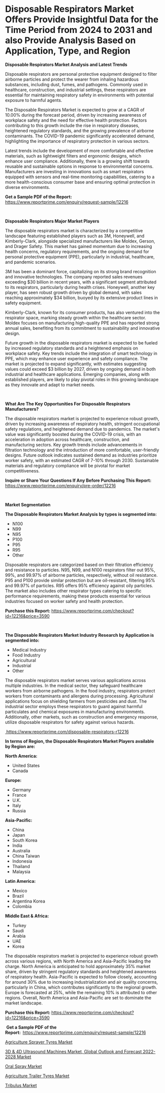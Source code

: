 <p><h1>Disposable Respirators Market Offers Provide Insightful Data for the Time Period from 2024 to 2031 and also Provide Analysis Based on Application, Type, and Region</h1></p><p><strong>Disposable Respirators Market Analysis and Latest Trends</strong></p>
<p><p>Disposable respirators are personal protective equipment designed to filter airborne particles and protect the wearer from inhaling hazardous substances, including dust, fumes, and pathogens. Commonly used in healthcare, construction, and industrial settings, these respirators are essential for maintaining respiratory safety in environments with potential exposure to harmful agents.</p><p>The Disposable Respirators Market is expected to grow at a CAGR of 10.00% during the forecast period, driven by increasing awareness of workplace safety and the need for effective health protection. Factors contributing to this growth include the rise in respiratory diseases, heightened regulatory standards, and the growing prevalence of airborne contaminants. The COVID-19 pandemic significantly accelerated demand, highlighting the importance of respiratory protection in various sectors.</p><p>Latest trends include the development of more comfortable and effective materials, such as lightweight filters and ergonomic designs, which enhance user compliance. Additionally, there is a growing shift towards reusable and sustainable options in response to environmental concerns. Manufacturers are investing in innovations such as smart respirators equipped with sensors and real-time monitoring capabilities, catering to a more health-conscious consumer base and ensuring optimal protection in diverse environments.</p></p>
<p><strong>Get a Sample PDF of the Report:&nbsp;</strong> <a href="https://www.reportprime.com/enquiry/request-sample/12216">https://www.reportprime.com/enquiry/request-sample/12216</a></p>
<p>&nbsp;</p>
<p><strong>Disposable Respirators Major Market Players</strong></p>
<p><p>The disposable respirators market is characterized by a competitive landscape featuring established players such as 3M, Honeywell, and Kimberly-Clark, alongside specialized manufacturers like Moldex, Gerson, and Drager Safety. This market has gained momentum due to increasing health concerns, regulatory requirements, and the ongoing demand for personal protective equipment (PPE), particularly in industrial, healthcare, and pandemic scenarios.</p><p>3M has been a dominant force, capitalizing on its strong brand recognition and innovative technologies. The company reported sales revenues exceeding $30 billion in recent years, with a significant segment attributed to its respirators, particularly during health crises. Honeywell, another key player, has seen robust growth driven by global demand, with sales reaching approximately $34 billion, buoyed by its extensive product lines in safety equipment.</p><p>Kimberly-Clark, known for its consumer products, has also ventured into the respirator space, marking steady growth within the healthcare sector. Moldex focuses on manufacturing high-quality PPE and has reported strong annual sales, benefiting from its commitment to sustainability and innovative design.</p><p>Future growth in the disposable respirators market is expected to be fueled by increased regulatory standards and a heightened emphasis on workplace safety. Key trends include the integration of smart technology in PPE, which may enhance user experience and safety compliance. The market is projected to expand significantly, with estimates suggesting values could exceed $3 billion by 2027, driven by ongoing demand in both industrial and healthcare applications. Emerging companies, along with established players, are likely to play pivotal roles in this growing landscape as they innovate and adapt to market needs.</p></p>
<p>&nbsp;</p>
<p><strong>What Are The Key Opportunities For Disposable Respirators Manufacturers?</strong></p>
<p><p>The disposable respirators market is projected to experience robust growth, driven by increasing awareness of respiratory health, stringent occupational safety regulations, and heightened demand due to pandemics. The market's value was significantly boosted during the COVID-19 crisis, with an acceleration in adoption across healthcare, construction, and manufacturing sectors. Key growth trends include advancements in filtration technology and the introduction of more comfortable, user-friendly designs. Future outlook indicates sustained demand as industries prioritize worker safety, with an estimated CAGR of 7-10% through 2030. Sustainable materials and regulatory compliance will be pivotal for market competitiveness.</p></p>
<p><strong>Inquire or Share Your Questions If Any Before Purchasing This Report:</strong> <a href="https://www.reportprime.com/enquiry/pre-order/12216">https://www.reportprime.com/enquiry/pre-order/12216</a></p>
<p>&nbsp;</p>
<p><strong>Market Segmentation</strong></p>
<p><strong>The Disposable Respirators Market Analysis by types is segmented into:</strong></p>
<p><ul><li>N100</li><li>N99</li><li>N95</li><li>P100</li><li>P95</li><li>R95</li><li>Other</li></ul></p>
<p><p>Disposable respirators are categorized based on their filtration efficiency and resistance to particles. N95, N99, and N100 respirators filter out 95%, 99%, and 99.97% of airborne particles, respectively, without oil resistance. P95 and P100 provide similar protection but are oil-resistant, filtering 95% and 99.97% of particles. R95 offers 95% efficiency against oily particles. The market also includes other respirator types catering to specific performance requirements, making these products essential for various industries focused on worker safety and health protection.</p></p>
<p><strong>Purchase this Report:&nbsp;</strong><a href="https://www.reportprime.com/checkout?id=12216&price=3590">https://www.reportprime.com/checkout?id=12216&price=3590</a></p>
<p>&nbsp;</p>
<p><strong>The Disposable Respirators Market Industry Research by Application is segmented into:</strong></p>
<p><ul><li>Medical Industry</li><li>Food Industry</li><li>Agricultural</li><li>Industrial</li><li>Other</li></ul></p>
<p><p>The disposable respirators market serves various applications across multiple industries. In the medical sector, they safeguard healthcare workers from airborne pathogens. In the food industry, respirators protect workers from contaminants and allergens during processing. Agricultural applications focus on shielding farmers from pesticides and dust. The industrial sector employs these respirators to guard against harmful particulates and chemical exposures in manufacturing environments. Additionally, other markets, such as construction and emergency response, utilize disposable respirators for safety against various hazards.</p></p>
<p><a href="https://www.reportprime.com/disposable-respirators-r12216">&nbsp;https://www.reportprime.com/disposable-respirators-r12216</a></p>
<p><strong>In terms of Region, the Disposable Respirators Market Players available by Region are:</strong></p>
<p>
    <p> <strong> North America: </strong>
        <ul>
            <li>United States</li>
            <li>Canada</li>
        </ul>
        </p> 
    <p> <strong> Europe: </strong>
        <ul>
            <li>Germany</li>
            <li>France</li>
            <li>U.K.</li>
            <li>Italy</li>
            <li>Russia</li>
        </ul>
        </p> 
    <p> <strong> Asia-Pacific: </strong>
        <ul>
            <li>China</li>
            <li>Japan</li>
            <li>South Korea</li>
            <li>India</li>
            <li>Australia</li>
            <li>China Taiwan</li>
            <li>Indonesia</li>
            <li>Thailand</li>
            <li>Malaysia</li>
        </ul>
        </p> 
    <p> <strong> Latin America: </strong>
        <ul>
            <li>Mexico</li>
            <li>Brazil</li>
            <li>Argentina Korea</li>
            <li>Colombia</li>
        </ul>
        </p> 
    <p> <strong> Middle East & Africa: </strong>
        <ul>
            <li>Turkey</li>
            <li>Saudi</li>
            <li>Arabia</li>
            <li>UAE</li>
            <li>Korea</li>
        </ul>
    </p>
    </p>
<p><p>The disposable respirators market is projected to experience robust growth across various regions, with North America and Asia-Pacific leading the charge. North America is anticipated to hold approximately 35% market share, driven by stringent regulatory standards and heightened awareness of respiratory health. Asia-Pacific is expected to follow closely, accounting for around 30% due to increasing industrialization and air quality concerns, particularly in China, which contributes significantly to the regional growth. Europe is forecasted at 25%, while the remaining 10% is attributed to other regions. Overall, North America and Asia-Pacific are set to dominate the market landscape.</p></p>
<p><strong>Purchase this Report: </strong><a href="https://www.reportprime.com/checkout?id=12216&price=3590">https://www.reportprime.com/checkout?id=12216&price=3590</a></p>
<p>&nbsp;<strong>Get a Sample PDF of the Report:&nbsp;&nbsp;</strong><a href="https://www.reportprime.com/enquiry/request-sample/12216">https://www.reportprime.com/enquiry/request-sample/12216</a></p>
<p><strong></strong></p>
<p><p><a href="https://issuu.com/reportprime-2/docs/agriculture-sprayer-tyres-market-si_28e07272b1a690">Agriculture Sprayer Tyres Market</a></p><p><a href="https://www.linkedin.com/pulse/in-depth-analysis-global-3d-4d-ultrasound-machines-market-outlook-2kidf?trackingId=CvvNIV93SaODR2LgwHGGJA%3D%3D">3D & 4D Ultrasound Machines Market, Global Outlook and Forecast 2022-2028 Market</a></p><p><a href="https://medium.com/@brennakessler/oral-spray-market-trends-and-strategic-market-insights-2024-2031-372d79fad886">Oral Spray Market</a></p><p><a href="https://issuu.com/reportprime-2/docs/agriculture-trailer-tyres-market-si_837944eb56424f">Agriculture Trailer Tyres Market</a></p><p><a href="https://medium.com/@brennakessler/tribulus-market-global-market-insights-and-regional-analysis-2024-2031-038e321e38ec">Tribulus Market</a></p></p>